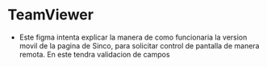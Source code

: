 # TeamViewer
- Este figma intenta explicar la manera de como funcionaria la version movil de la pagina de Sinco, para solicitar control de pantalla de manera
remota. En este tendra validacion de campos 